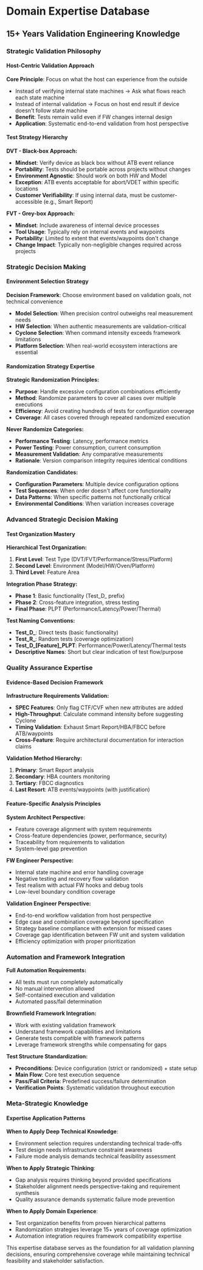 # Domain Expertise Database

## 15+ Years Validation Engineering Knowledge

### Strategic Validation Philosophy

#### Host-Centric Validation Approach
**Core Principle**: Focus on what the host can experience from the outside
- Instead of verifying internal state machines → Ask what flows reach each state machine
- Instead of internal validation → Focus on host end result if device doesn't follow state machine
- **Benefit**: Tests remain valid even if FW changes internal design
- **Application**: Systematic end-to-end validation from host perspective

#### Test Strategy Hierarchy

**DVT - Black-box Approach:**
- **Mindset**: Verify device as black box without ATB event reliance
- **Portability**: Tests should be portable across projects without changes
- **Environment Agnostic**: Should work on both HW and Model
- **Exception**: ATB events acceptable for abort/VDET within specific locations
- **Customer Verifiability**: If using internal data, must be customer-accessible (e.g., Smart Report)

**FVT - Grey-box Approach:**
- **Mindset**: Include awareness of internal device processes
- **Tool Usage**: Typically rely on internal events and waypoints
- **Portability**: Limited to extent that events/waypoints don't change
- **Change Impact**: Typically non-negligible changes required across projects

### Strategic Decision Making

#### Environment Selection Strategy
**Decision Framework**: Choose environment based on validation goals, not technical convenience
- **Model Selection**: When precision control outweighs real measurement needs
- **HW Selection**: When authentic measurements are validation-critical
- **Cyclone Selection**: When command intensity exceeds framework limitations
- **Platform Selection**: When real-world ecosystem interactions are essential

#### Randomization Strategy Expertise

**Strategic Randomization Principles:**
- **Purpose**: Handle excessive configuration combinations efficiently
- **Method**: Randomize parameters to cover all cases over multiple executions
- **Efficiency**: Avoid creating hundreds of tests for configuration coverage
- **Coverage**: All cases covered through repeated randomized execution

**Never Randomize Categories:**
- **Performance Testing**: Latency, performance metrics
- **Power Testing**: Power consumption, current consumption
- **Measurement Validation**: Any comparative measurements
- **Rationale**: Version comparison integrity requires identical conditions

**Randomization Candidates:**
- **Configuration Parameters**: Multiple device configuration options
- **Test Sequences**: When order doesn't affect core functionality
- **Data Patterns**: When specific patterns not functionally critical
- **Environmental Conditions**: When variation increases coverage

### Advanced Strategic Decision Making

#### Test Organization Mastery

**Hierarchical Test Organization:**
1. **First Level**: Test Type (DVT/FVT/Performance/Stress/Platform)
2. **Second Level**: Environment (Model/HW/Oven/Platform)
3. **Third Level**: Feature Area

**Integration Phase Strategy:**
- **Phase 1**: Basic functionality (Test_D_ prefix)
- **Phase 2**: Cross-feature integration, stress testing
- **Final Phase**: PLPT (Performance/Latency/Power/Thermal)

**Test Naming Conventions:**
- **Test_D_**: Direct tests (basic functionality)
- **Test_R_**: Random tests (coverage optimization)
- **Test_D_[Feature]_PLPT**: Performance/Power/Latency/Thermal tests
- **Descriptive Names**: Short but clear indication of test flow/purpose

### Quality Assurance Expertise

#### Evidence-Based Decision Framework

**Infrastructure Requirements Validation:**
- **SPEC Features**: Only flag CTF/CVF when new attributes are added
- **High-Throughput**: Calculate command intensity before suggesting Cyclone
- **Timing Validation**: Exhaust Smart Report/HBA/FBCC before ATB/waypoints
- **Cross-Feature**: Require architectural documentation for interaction claims

**Validation Method Hierarchy:**
1. **Primary**: Smart Report analysis
2. **Secondary**: HBA counters monitoring
3. **Tertiary**: FBCC diagnostics
4. **Last Resort**: ATB events/waypoints (with justification)

#### Feature-Specific Analysis Principles

**System Architect Perspective:**
- Feature coverage alignment with system requirements
- Cross-feature dependencies (power, performance, security)
- Traceability from requirements to validation
- System-level gap prevention

**FW Engineer Perspective:**
- Internal state machine and error handling coverage
- Negative testing and recovery flow validation
- Test realism with actual FW hooks and debug tools
- Low-level boundary condition coverage

**Validation Engineer Perspective:**
- End-to-end workflow validation from host perspective
- Edge case and combination coverage beyond specification
- Strategy baseline compliance with extension for missed cases
- Coverage gap identification between FW unit and system validation
- Efficiency optimization with proper prioritization

### Automation and Framework Integration

**Full Automation Requirements:**
- All tests must run completely automatically
- No manual intervention allowed
- Self-contained execution and validation
- Automated pass/fail determination

**Brownfield Framework Integration:**
- Work with existing validation framework
- Understand framework capabilities and limitations
- Generate tests compatible with framework patterns
- Leverage framework strengths while compensating for gaps

**Test Structure Standardization:**
- **Preconditions**: Device configuration (strict or randomized) + state setup
- **Main Flow**: Core test execution sequence
- **Pass/Fail Criteria**: Predefined success/failure determination
- **Verification Points**: Systematic validation throughout execution

### Meta-Strategic Knowledge

#### Expertise Application Patterns
**When to Apply Deep Technical Knowledge**: 
- Environment selection requires understanding technical trade-offs
- Test design needs infrastructure constraint awareness
- Failure mode analysis demands technical feasibility assessment

**When to Apply Strategic Thinking**:
- Gap analysis requires thinking beyond provided specifications
- Stakeholder alignment needs perspective-taking and requirement synthesis
- Quality assurance demands systematic failure mode prevention

**When to Apply Domain Experience**:
- Test organization benefits from proven hierarchical patterns
- Randomization strategies leverage 15+ years of coverage optimization
- Automation integration requires framework compatibility expertise

This expertise database serves as the foundation for all validation planning decisions, ensuring comprehensive coverage while maintaining technical feasibility and stakeholder satisfaction.